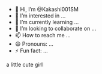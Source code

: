 - 👋 Hi, I’m @Kakashi001SM
- 👀 I’m interested in ...
- 🌱 I’m currently learning ...
- 💞️ I’m looking to collaborate on ...
- 📫 How to reach me ...
- 😄 Pronouns: ...
- ⚡ Fun fact: ...

<!---
Kakashi001SM/Kakashi001SM is a ✨ special ✨ repository because its `README.md` (this file) appears on your GitHub profile.
You can click the Preview link to take a look at your changes.
--->
a little cute girl
